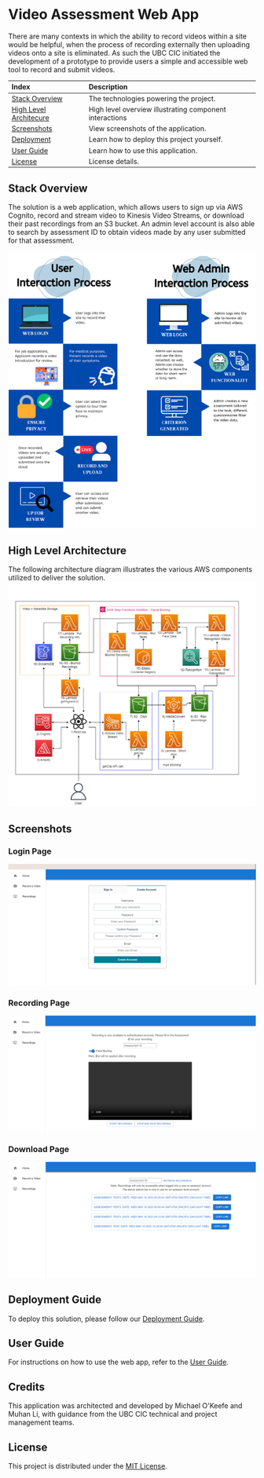 # Video Assessment Web App

There are many contexts in which the ability to record videos within a site would be helpful, when the process of recording externally then uploading videos onto a site is eliminated. As such the UBC CIC initiated the development of a prototype to provide users a simple and accessible web tool to record and submit videos.

|Index| Description|
|:---------------------------------------------------|:---------------------------------------------------------|
| [Stack Overview](#stack-overview)                  | The technologies powering the project.                   |
| [High Level Architecure](#high-level-architecture) | High level overview illustrating component interactions  |
| [Screenshots](#screenshots)                        | View screenshots of the application.                     |
| [Deployment](#deployment-guide)                    | Learn how to deploy this project yourself.               |
| [User Guide](#user-guide)                          | Learn how to use this application.                       |
| [License](#license)                                | License details.                                         |

## Stack Overview

The solution is a web application, which allows users to sign up via AWS Cognito, record and stream video to Kinesis Video Streams, or download their past recordings from an S3 bucket. An admin level account is also able to search by assessment ID to obtain videos made by any user submitted for that assessment.  

![alt text](./docs/images/interactions.png)

## High Level Architecture

The following architecture diagram illustrates the various AWS components utilized to deliver the solution.  
![alt text](./docs/images/videoassessment.drawio.png)

## Screenshots

### Login Page

![alt text](./docs/images/login.png)

### Recording Page

![alt text](.docs/images/../../docs/images/VideoAssessmentRecordingPage.png)

### Download Page

![alt text](./docs/images/VideoAssessmentDownloadPage.png)

## Deployment Guide

To deploy this solution, please follow our [Deployment Guide](docs/DeploymentGuide.md).

## User Guide

For instructions on how to use the web app, refer to the [User Guide](docs/Userguide.md).

## Credits

This application was architected and developed by Michael O'Keefe and Muhan Li, with guidance from the UBC CIC technical and project management teams.

## License

This project is distributed under the [MIT License](./LICENSE.txt).
